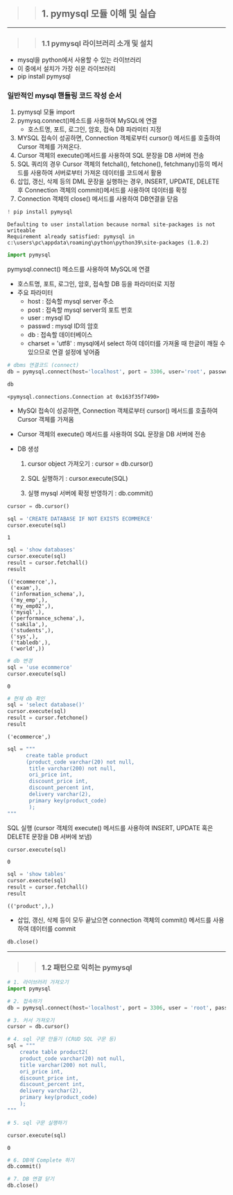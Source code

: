 >> ## 1. pymysql 모듈 이해 및 실습
***

>> ### 1.1 pymysql 라이브러리 소개 및 설치

- mysql을 python에서 사용할 수 있는 라이브러리
- 이 중에서 설치가 가장 쉬운 라이브러리
- pip install pymysql



### 일반적인 mysql 핸들링 코드 작성 순서

1. pymysql 모듈 import
2. pymysq.connect()메소드를 사용하여 MySQL에 연결
   - 호스트명, 포트, 로그인, 암호, 접속 DB 파라미터 지정
3. MYSQL 접속이 성공하면, Connection 객체로부터 cursor() 메서드를 호출하여 Cursor 객체를 가져온다.
4. Cursor 객체의 execute()메서드를 사용하여 SQL 문장을 DB 서버에 전송
5. SQL 쿼리의 경우 Cursor 객체의 fetchall(), fetchone(), fetchmany()등의 메서드를 사용하여 서버로부터 가져온 데이터를 코드에서 활용
6. 삽입, 갱신, 삭제 등의 DML 문장을 실행하는 경우, INSERT, UPDATE, DELETE 후 Connection 객체의 commit()메서드를 사용하여 데이터를 확정
7. Connection 객체의 close() 메서드를 사용하여 DB연결을 닫음


```python
! pip install pymysql
```

    Defaulting to user installation because normal site-packages is not writeable
    Requirement already satisfied: pymysql in c:\users\pc\appdata\roaming\python\python39\site-packages (1.0.2)
    


```python
import pymysql
```

pymysql.connect() 메소드를 사용하여 MySQL에 연결
- 호스트명, 포트, 로그인, 암호, 접속할 DB 등을 파라미터로 지정
- 주요 파라미터
    - host : 접속할 mysql server 주소
    - post : 접속할 mysql server의 포트 번호
    - user : mysql ID
    - passwd : mysql ID의 암호
    - db : 접속할 데이터베이스
    - charset = 'utf8' : mysql에서 select 하여 데이터를 가져올 때 한글이 깨질 수 있으므로 연결 설정에 넣어줌


```python
# dbms 연결코드 (connect)
db = pymysql.connect(host='localhost', port = 3306, user='root', password='goqkfkrl1!', charset = 'utf8')
```


```python
db
```




    <pymysql.connections.Connection at 0x163f35f7490>



- MySQl 접속이 성공하면, Connection 객체로부터 cursor() 메서드를 호출하여 Cursor 객체를 가져옴
- Cursor 객체의 execute() 메서드를 사용하여 SQL 문장을 DB 서버에 전송


- DB 생성

    1) cursor object 가져오기 : cursor = db.cursor()
    
    2) SQL 실행하기 : cursor.execute(SQL)
    
    3) 실행 mysql 서버에 확정 반영하기 : db.commit()


```python
cursor = db.cursor()
```


```python
sql = 'CREATE DATABASE IF NOT EXISTS ECOMMERCE'
cursor.execute(sql)
```




    1




```python
sql = 'show databases'
cursor.execute(sql)
result = cursor.fetchall()
result
```




    (('ecommerce',),
     ('exam',),
     ('information_schema',),
     ('my_emp',),
     ('my_emp02',),
     ('mysql',),
     ('performance_schema',),
     ('sakila',),
     ('students',),
     ('sys',),
     ('tabledb',),
     ('world',))




```python
# db 변경
sql = 'use ecommerce'
cursor.execute(sql)
```




    0




```python
# 현재 db 확인
sql = 'select database()'
cursor.execute(sql)
result = cursor.fetchone()
result
```




    ('ecommerce',)




```python
sql = """
      create table product
      (product_code varchar(20) not null,
       title varchar(200) not null,
       ori_price int,
       discount_price int,
       discount_percent int,
       delivery varchar(2),
       primary key(product_code)
       );
"""
```

SQL 실행 (cursor 객체의 execute() 메서드를 사용하여 INSERT, UPDATE 혹은 DELETE 문장을 DB 서버에 보냄) 


```python
cursor.execute(sql)
```




    0




```python
sql = 'show tables'
cursor.execute(sql)
result = cursor.fetchall()
result
```




    (('product',),)



- 삽입, 갱신, 삭제 등이 모두 끝났으면 connection 객체의 commit() 메서드를 사용하여 데이터를 commit


```python
db.close()
```
***


>> ### 1.2 패턴으로 익히는 pymysql



```python
# 1. 라이브러리 가져오기
import pymysql

# 2. 접속하기
db = pymysql.connect(host='localhost', port = 3306, user = 'root', passwd = 'goqkfkrl1!', db = 'ecommerce', charset = 'utf8')
```


```python
# 3. 커서 가져오기
cursor = db.cursor()
```


```python
# 4. sql 구문 만들기 (CRUD SQL 구문 등)
sql = """
    create table product2(
    product_code varchar(20) not null,
    title varchar(200) not null,
    ori_price int,
    discount_price int,
    discount_percent int,
    delivery varchar(2),
    primary key(product_code)
    );
"""
```


```python
# 5. sql 구문 실행하기

cursor.execute(sql)
```




    0




```python
# 6. DB에 Complete 하기
db.commit()
```


```python
# 7. DB 연결 닫기
db.close()
```
